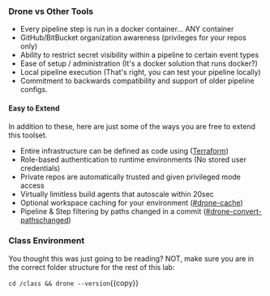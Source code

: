 ### Drone vs Other Tools

* Every pipeline step is run in a docker container... ANY container
* GitHub/BitBucket organization awareness (privileges for your repos only)
* Ability to restrict secret visibility within a pipeline to certain event types
* Ease of setup / administration (It's a docker solution that runs docker?)
* Local pipeline execution (That's right, you can test your pipeline locally)
* Commitment to backwards compatibility and support of older pipeline configs.

#### Easy to Extend

In addition to these, here are just some of the ways you are free to extend this toolset.

* Entire infrastructure can be defined as code using ([Terraform](https://terraform.io))
* Role-based authentication to runtime environments (No stored user credentials)
* Private repos are automatically trusted and given privileged mode access
* Virtually limitless build agents that autoscale within 20sec
* Optional workspace caching for your environment ([#drone-cache](https://github.com/meltwater/drone-cache))
* Pipeline & Step filtering by paths changed in a commit ([#drone-convert-pathschanged](https://github.com/meltwater/drone-convert-pathschanged))

### Class Environment

You thought this was just going to be reading?  NOT, make sure you are in the correct folder structure for the rest of this lab:

`cd /class && drone --version`{{copy}}
